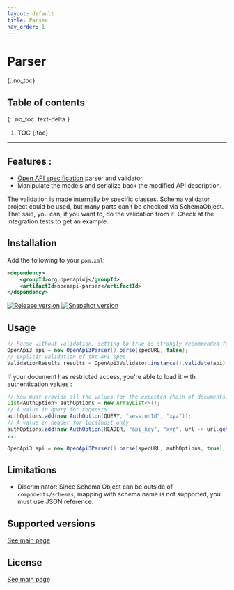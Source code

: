```yaml
---
layout: default
title: Parser
nav_order: 1
---
```


# Parser
{:.no_toc}

## Table of contents
{: .no_toc .text-delta }

1. TOC
{:toc}

---

## Features :

* [Open API specification](https://github.com/OAI/OpenAPI-Specification/blob/master/versions/3.0.3.md) parser and validator.
* Manipulate the models and serialize back the modified API description.

The validation is made internally by specific classes. Schema validator project could be used, but many parts can't be checked via SchemaObject.
That said, you can, if you want to, do the validation from it. Check at the integration tests to get an example.

## Installation

Add the following to your `pom.xml`:

```xml
<dependency>
    <groupId>org.openapi4j</groupId>
    <artifactId>openapi-parser</artifactId>
</dependency>
```
[![Release version](https://img.shields.io/nexus/r/org.openapi4j/openapi-schema-validator?style=for-the-badge&color=blue&label=Release&server=https%3A%2F%2Foss.sonatype.org)](https://search.maven.org/search?q=g:org.openapi4j%20a:openapi-parser)
[![Snapshot version](https://img.shields.io/nexus/s/org.openapi4j/openapi-schema-validator?style=for-the-badge&color=blue&label=Snapshot&server=https%3A%2F%2Foss.sonatype.org)](https://oss.sonatype.org/content/repositories/snapshots/org/openapi4j/openapi-parser/)

## Usage

```java
// Parse without validation, setting to true is strongly recommended for further data validation.
OpenApi3 api = new OpenApi3Parser().parse(specURL, false);
// Explicit validation of the API spec
ValidationResults results = OpenApi3Validator.instance().validate(api);
```

If your document has restricted access, you're able to load it with authentication values :
```java
// You must provide all the values for the expected chain of documents.
List<AuthOption> authOptions = new ArrayList<>();
// A value in query for requests
authOptions.add(new AuthOption(QUERY, "sessionId", "xyz"));
// A value in header for localhost only
authOptions.add(new AuthOption(HEADER, "api_key", "xyz", url -> url.getHost().equals("localhost")));
...

OpenApi3 api = new OpenApi3Parser().parse(specURL, authOptions, true);
```

## Limitations

* Discriminator: Since Schema Object can be outside of `components/schemas`, mapping with schema name is not supported, you must use JSON reference.

## Supported versions

[See main page](https://github.com/openapi4j/openapi4j#supported-versions)

## License

[See main page](https://github.com/openapi4j/openapi4j#license)

